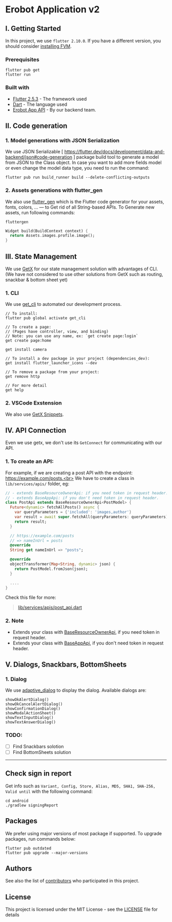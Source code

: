 # Erobot Application v2
## I. Getting Started

In this project, we use `flutter 2.10.0`. If you have a different version, you should consider [installing FVM](https://soksereyphon8.medium.com/flutter-version-management-3c318c4ff97d).

### Prerequisites

```
flutter pub get
flutter run
```
### Built with

* [Flutter 2.5.3](https://flutter.dev) - The framework used
* [Dart](https://dart.dev/) - The language used
* [Erobot App API](https://github.com/erobotkh/erobot_api) - By our backend team.

## II. Code generation 
### 1. Model generations with JSON Serialization
We use JSON Serializable [ https://flutter.dev/docs/development/data-and-backend/json#code-generation ] package build tool to generate a model from JSON to the Class object. In case you want to add more fields model or even change the model data type, you need to run the command:
```
flutter pub run build_runner build --delete-conflicting-outputs
```

### 2. Assets generations with flutter_gen
We also use [flutter_gen](https://pub.dev/packages/flutter_gen) which is the Flutter code generator for your assets, fonts, colors, … — to Get rid of all String-based APIs. To Generate new assets, run following commands:
```
fluttergen
```

```dart
Widget build(BuildContext context) {
  return Assets.images.profile.image();
}
```

## III. State Management
We use [GetX](https://pub.dev/packages/get) for our state management solution with advantages of CLI. (We have not considered to use other solutions from GetX such as routing, snackbar & bottom sheet yet)

### 1. CLI
We use [get_cli](https://pub.dev/packages/get_cli) to automated our development process.
```
// To install:
flutter pub global activate get_cli

// To create a page:
// (Pages have controller, view, and binding)
// Note: you can use any name, ex: `get create page:login`
get create page:home

get install camera

// To install a dev package in your project (dependencies_dev):
get install flutter_launcher_icons --dev

// To remove a package from your project:
get remove http

// For more detail
get help
```
### 2. VSCode Exstension
We also use [GetX Snippets](https://marketplace.visualstudio.com/items?itemName=get-snippets.get-snippets).

## IV. API Connection
Even we use getx, we don't use its `GetConnect` for communicating with our API.
### 1. To create an API:
For example, if we are creating a post API with the endpoint: https://example.com/posts.<br>
We have to create a class in `lib/services/apis/` folder, eg:
```dart
// - extends BaseResourceOwnerApi: if you need token in request header.
// - extends BaseAppApi: if you don't need token in request header.
class PostApi extends BaseResourceOwnerApi<PostModel> {
  Future<dynamic> fetchAllPosts() async {
    var queryParameters = {'included': 'images,author'}
    var result = await super.fetchAll(queryParameters: queryParameters);
    return result;
  }

  // https://example.com/posts 
  // => nameInUrl = posts
  @override
  String get nameInUrl => "posts";

  @override
  objectTransformer(Map<String, dynamic> json) {
    return PostModel.fromJson(json);
  }

  ....
}
```
Check this file for more:
> [lib/services/apis/post_api.dart](lib/services/apis/post_api.dart)

### 2. Note
- Extends your class with [BaseResourceOwnerApi](lib/services/base_apis/base_resource_owner_api.dart), if you need token in request header.
- Extends your class with [BaseAppApi](lib/services/base_apis/base_app_api.dart), if you don't need token in request header.

## V. Dialogs, Snackbars, BottomSheets
### 1. Dialog
We use [adaptive_dialog](https://pub.dev/packages/adaptive_dialog) to display the dialog. Available dialogs are:
```
showOkAlertDialog()
showOkCancelAlertDialog()
showConfirmationDialog()
showModalActionSheet()
showTextInputDialog()
showTextAnswerDialog()
```

### TODO:
- [ ] Find Snackbars solotion
- [ ] Find BottomSheets solution

<hr>

## Check sign in report
Get info such as `Variant, Config, Store, Alias, MD5, SHA1, SHA-256, Valid until` with the following command:
```shell
cd android
./gradlew signingReport
```

## Packages
We prefer using major versions of most package if supported. To upgrade packages, run commands below:
```shell
flutter pub outdated
flutter pub upgrade --major-versions
```
## Authors
See also the list of [contributors](https://github.com/erobotkh/erobot_mobile/contributors) who participated in this project.

## License
This project is licensed under the MIT License - see the [LICENSE](LICENSE) file for details

